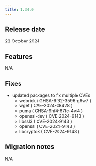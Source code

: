 ```yaml
---
title: 1.34.0
---
```


## Release date

22 October 2024

## Features

N/A

## Fixes
* updated packages to fix multiple CVEs
  - webrick ( GHSA-6f62-3596-g6w7 )
  - wget ( CVE-2024-38428 )
  - puma ( GHSA-9hf4-67fc-4vf4 )
  - openssl-dev ( CVE-2024-9143 )
  - libssl3 ( CVE-2024-9143 )
  - openssl ( CVE-2024-9143 )
  - libcrypto3 ( CVE-2024-9143 )

## Migration notes

N/A


